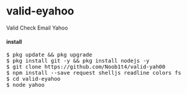 # valid-eyahoo
Valid Check Email Yahoo

#### install

<pre>
$ pkg update && pkg upgrade
$ pkg install git -y && pkg install nodejs -y
$ git clone https://github.com/Noob1t4/valid-yah00
$ npm install --save request shelljs readline colors fs
$ cd valid-eyahoo
$ node yahoo
</pre>
